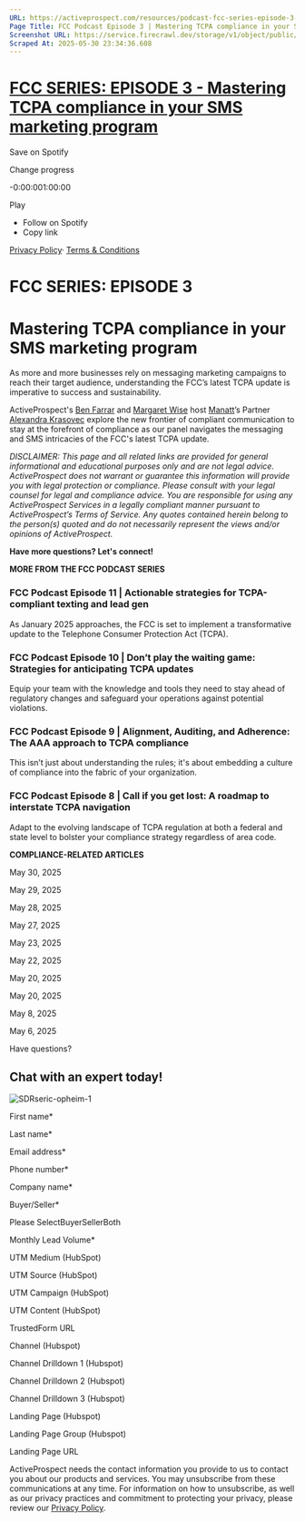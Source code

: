 ```yaml
---
URL: https://activeprospect.com/resources/podcast-fcc-series-episode-3-ty/?utm_medium=Email&utm_source=Website&utm_campaign=AP-Email-InsideCBM-Oct
Page Title: FCC Podcast Episode 3 | Mastering TCPA compliance in your SMS marketing program - ActiveProspect
Screenshot URL: https://service.firecrawl.dev/storage/v1/object/public/media/screenshot-0fca9ed4-58ea-4d5d-8d30-822c257d5f99.png
Scraped At: 2025-05-30 23:34:36.608
---
```

# [FCC SERIES: EPISODE 3 - Mastering TCPA compliance in your SMS marketing program](https://open.spotify.com/episode/7HRqjVtLwBO214mK5iRkds?go=1&sp_cid=c0be20bb2c52e653dd108a9f8bee0eff&utm_source=embed_player_p&utm_medium=desktop)


Save on Spotify

Change progress

-0:00:001:00:00

Play

- Follow on Spotify
- Copy link

[Privacy Policy](https://www.spotify.com/legal/privacy-policy/)· [Terms & Conditions](https://www.spotify.com/legal)

# FCC SERIES: EPISODE 3

# Mastering TCPA compliance in your SMS marketing program

As more and more businesses rely on messaging marketing campaigns to reach their target audience, understanding the FCC’s latest TCPA update is imperative to success and sustainability.

ActiveProspect's [Ben Farrar](https://www.linkedin.com/in/benfarrar/) and [Margaret Wise](https://www.linkedin.com/in/mgtwise/) host [Manatt](https://www.manatt.com/)’s Partner [Alexandra Krasovec](https://www.linkedin.com/in/alexandra-krasovec-esq-232a8227/) explore the new frontier of compliant communication to stay at the forefront of compliance as our panel navigates the messaging and SMS intricacies of the FCC's latest TCPA update.

_DISCLAIMER: This page and all related links are provided for general informational and educational purposes only and are not legal advice. ActiveProspect does not warrant or guarantee this information will provide you with legal protection or compliance. Please consult with your legal counsel for legal and compliance advice. You are responsible for using any ActiveProspect Services in a legally compliant manner pursuant to ActiveProspect’s Terms of Service. Any quotes contained herein belong to the person(s) quoted and do not necessarily represent the views and/or opinions of ActiveProspect._

**Have more questions? Let's connect!**


**MORE FROM THE FCC PODCAST SERIES**


### FCC Podcast Episode 11 \| Actionable strategies for TCPA-compliant texting and lead gen

As January 2025 approaches, the FCC is set to implement a transformative update to the Telephone Consumer Protection Act (TCPA).



### FCC Podcast Episode 10 \| Don’t play the waiting game: Strategies for anticipating TCPA updates

Equip your team with the knowledge and tools they need to stay ahead of regulatory changes and safeguard your operations against potential violations.



### FCC Podcast Episode 9 \| Alignment, Auditing, and Adherence: The AAA approach to TCPA compliance

This isn’t just about understanding the rules; it's about embedding a culture of compliance into the fabric of your organization.



### FCC Podcast Episode 8 \| Call if you get lost: A roadmap to interstate TCPA navigation

Adapt to the evolving landscape of TCPA regulation at both a federal and state level to bolster your compliance strategy regardless of area code.


**COMPLIANCE-RELATED ARTICLES**



May 30, 2025




May 29, 2025




May 28, 2025




May 27, 2025




May 23, 2025




May 22, 2025




May 20, 2025




May 20, 2025




May 8, 2025




May 6, 2025



Have questions?

## Chat with an expert today!

![SDRseric-opheim-1](https://activeprospect.com/wp-content/uploads/2023/09/SDRseric-opheim-1.png)

First name\*

Last name\*

Email address\*

Phone number\*

Company name\*

Buyer/Seller\*

Please SelectBuyerSellerBoth

Monthly Lead Volume\*

UTM Medium (HubSpot)

UTM Source (HubSpot)

UTM Campaign (HubSpot)

UTM Content (HubSpot)

TrustedForm URL

Channel (Hubspot)

Channel Drilldown 1 (Hubspot)

Channel Drilldown 2 (Hubspot)

Channel Drilldown 3 (Hubspot)

Landing Page (Hubspot)

Landing Page Group (Hubspot)

Landing Page URL

ActiveProspect needs the contact information you provide to us to contact you about our products and services. You may unsubscribe from these communications at any time. For information on how to unsubscribe, as well as our privacy practices and commitment to protecting your privacy, please review our [Privacy Policy](https://activeprospect.com/privacy-policy/).

